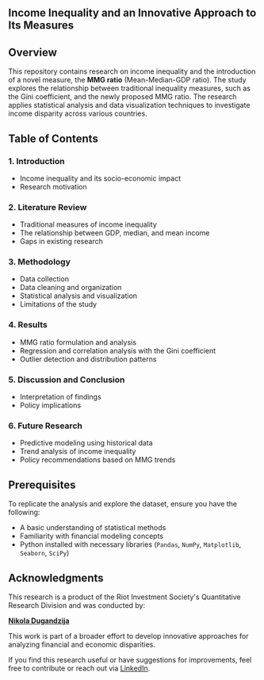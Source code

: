 ## **Income Inequality and an Innovative Approach to Its Measures**

## **Overview**

This repository contains research on income inequality and the
introduction of a novel measure, the **MMG ratio** (Mean-Median-GDP
ratio). The study explores the relationship between traditional
inequality measures, such as the Gini coefficient, and the newly
proposed MMG ratio. The research applies statistical analysis and data
visualization techniques to investigate income disparity across various
countries.

## **Table of Contents**

### 1. Introduction

-   Income inequality and its socio-economic impact
-   Research motivation

### 2. Literature Review

-   Traditional measures of income inequality
-   The relationship between GDP, median, and mean income
-   Gaps in existing research

### 3. Methodology 

-   Data collection
-   Data cleaning and organization
-   Statistical analysis and visualization
-   Limitations of the study

### 4. Results 

-   MMG ratio formulation and analysis
-   Regression and correlation analysis with the Gini coefficient
-   Outlier detection and distribution patterns

### 5. Discussion and Conclusion

-   Interpretation of findings
-   Policy implications

### 6. Future Research

-   Predictive modeling using historical data
-   Trend analysis of income inequality
-   Policy recommendations based on MMG trends

## **Prerequisites**

To replicate the analysis and explore the dataset, ensure you have the
following:

-   A basic understanding of statistical methods
-   Familiarity with financial modeling concepts
-   Python installed with necessary libraries (`Pandas`, `NumPy`,
    `Matplotlib`, `Seaborn`, `SciPy`)

## **Acknowledgments**

This research is a product of the Riot Investment Society's Quantitative Research Division and was conducted by:

[**Nikola Dugandzija**](https://www.linkedin.com/in/nikola-dugand%C5%BEija-234060224/)

This work is part of a broader effort to develop innovative approaches for analyzing financial and economic disparities.

If you find this research useful or have suggestions for improvements, feel free to contribute or reach out via [LinkedIn](https://www.linkedin.com/company/riot-investment-society/posts/?feedView=all).
